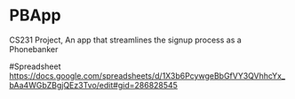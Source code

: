# PBApp
CS231 Project, An app that streamlines the signup process as a Phonebanker

#Spreadsheet
https://docs.google.com/spreadsheets/d/1X3b6PcywgeBbGfVY3QVhhcYx_bAa4WGbZBgjQEz3Tvo/edit#gid=286828545
